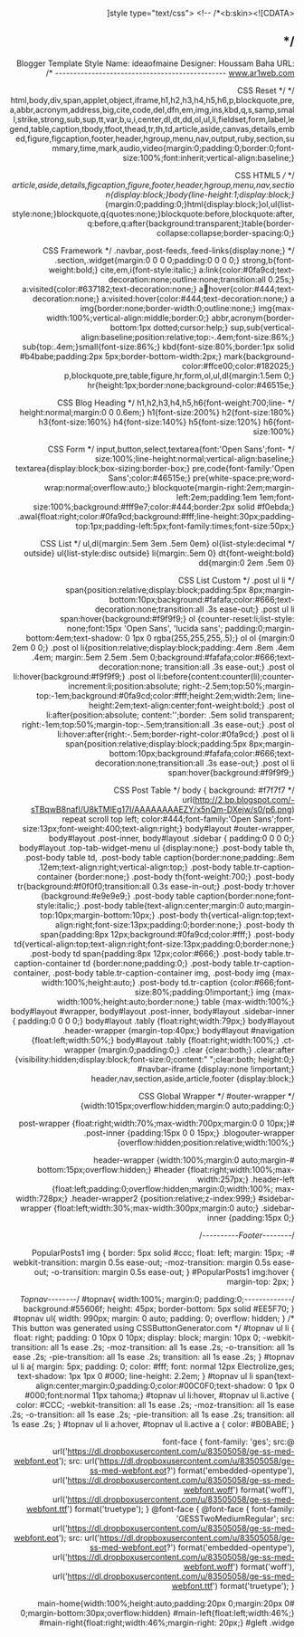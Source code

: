 <?xml version="1.0" encoding="UTF-8" ?>
<!DOCTYPE html>
<html dir='rtl' xmlns='http://www.w3.org/1999/xhtml' xmlns:b='http://www.google.com/2005/gml/b' xmlns:data='http://www.google.com/2005/gml/data' xmlns:expr='http://www.google.com/2005/gml/expr'>
<head>
<meta charset='utf-8'/>
<b:if cond='data:blog.url == data:blog.homepageUrl'><link href='https://plus.google.com/u/0/+iHussam' rel='author'/></b:if>
<b:if cond='data:blog.pageType == &quot;index&quot;'>
    <title><data:blog.pageTitle/></title>
<b:else/>
    <b:if cond='data:blog.pageType == &quot;error_page&quot;'>
        <title>404: الصفحة غير موجودة ~ <data:blog.title/></title>
    <b:else/>
        <title><data:blog.pageName/> ~ <data:blog.title/></title>
    </b:if>
</b:if>
<meta content='width=device-width,initial-scale=1,minimum-scale=1,maximum-scale=1' name='viewport'/>
<meta content='text/html; charset=UTF-8' http-equiv='Content-Type'/>
<meta content='blogger' name='generator'/>
<link expr:href='data:blog.homepageUrl + &quot;favicon.ico&quot;' rel='icon' type='image/x-icon'/>
<link expr:href='data:blog.url' rel='canonical'/>
<link expr:href='data:blog.homepageUrl + &quot;feeds/posts/default&quot;' expr:title='data:blog.title + &quot; - Atom&quot;' rel='alternate' type='application/atom+xml'/>
<link expr:href='data:blog.homepageUrl + &quot;feeds/posts/default?alt=rss&quot;' expr:title='data:blog.title + &quot; - RSS&quot;' rel='alternate' type='application/rss+xml'/>
<link expr:href='&quot;http://www.blogger.com/feeds/&quot; + data:blog.blogId + &quot;/posts/default&quot;' expr:title='data:blog.title + &quot; - Atom&quot;' rel='alternate' type='application/atom+xml'/>
<link href='http://www.blogger.com/openid-server.g' rel='openid.server'/>
<link expr:href='data:blog.homepageUrl' rel='openid.delegate'/>
<b:if cond='data:blog.pageType == &quot;item&quot;'>
<b:if cond='data:blog.postImageThumbnailUrl'>
<link expr:href='data:blog.postImageThumbnailUrl' rel='image_src'/>
</b:if>
<b:if cond='data:blog.metaDescription != &quot;&quot;'>
<meta expr:content='data:blog.metaDescription' name='description'/>
<b:else/>
<meta expr:content='data:blog.pageName + &quot; - &quot; + data:blog.title' name='description'/>
</b:if>
</b:if>
<b:if cond='data:blog.url == data:blog.homepageUrl'>
<meta content='DESCRIPTION HERE' name='description'/>
<meta content='KEYWORDS HERE' name='keywords'/>
</b:if>
<meta content='YOURFBAPPSID' property='fb:app_id'/>
<meta content='YOURFBUSERID' property='fb:admins'/>
<b:if cond='data:blog.pageType == &quot;error_page&quot;'>
<title>Page Not Found</title>
<meta content='5;/' http-equiv='refresh'/>
</b:if>

<link href='https://googledrive.com/host/0Bxyf5AC_ilPwZFpoRVdjVDhVcjQ' rel='stylesheet' type='text/css'/>
<link href='http://fonts.googleapis.com/css?family=Oswald:400,300,700|Electrolize' rel='stylesheet' type='text/css'/>
<link href='http://fonts.googleapis.com/earlyaccess/droidarabickufi.css' rel='stylesheet'/>



&lt;style type=&quot;text/css&quot;&gt;
&lt;!-- /*<b:skin><![CDATA[

/*
-----------------------------------------------
Blogger Template Style
Name:     ideaofmaine
Designer: Houssam Baha
URL:      www.ar1web.com
----------------------------------------------- */


/* CSS Reset */
html,body,div,span,applet,object,iframe,h1,h2,h3,h4,h5,h6,p,blockquote,pre,a,abbr,acronym,address,big,cite,code,del,dfn,em,img,ins,kbd,q,s,samp,small,strike,strong,sub,sup,tt,var,b,u,i,center,dl,dt,dd,ol,ul,li,fieldset,form,label,legend,table,caption,tbody,tfoot,thead,tr,th,td,article,aside,canvas,details,embed,figure,figcaption,footer,header,hgroup,menu,nav,output,ruby,section,summary,time,mark,audio,video{margin:0;padding:0;border:0;font-size:100%;font:inherit;vertical-align:baseline;}

/* CSS HTML5 */
article,aside,details,figcaption,figure,footer,header,hgroup,menu,nav,section{display:block;}body{line-height:1;display:block;}*{margin:0;padding:0;}html{display:block;}ol,ul{list-style:none;}blockquote,q{quotes:none;}blockquote:before,blockquote:after,q:before,q:after{background:transparent;}table{border-collapse:collapse;border-spacing:0;}

/* CSS Framework */
.navbar,.post-feeds,.feed-links{display:none;}
.section,.widget{margin:0 0 0 0;padding:0 0 0 0;}
strong,b{font-weight:bold;}
cite,em,i{font-style:italic;}
a:link{color:#0fa9cd;text-decoration:none;outline:none;transition:all 0.25s;}
a:visited{color:#637182;text-decoration:none;}
a:link:hover{color:#444;text-decoration:none;}
a:visited:hover{color:#444;text-decoration:none;}
a img{border:none;border-width:0;outline:none;}
img{max-width:100%;vertical-align:middle;border:0;}
abbr,acronym{border-bottom:1px dotted;cursor:help;}
sup,sub{vertical-align:baseline;position:relative;top:-.4em;font-size:86%;}
sub{top:.4em;}small{font-size:86%;}
kbd{font-size:80%;border:1px solid #b4babe;padding:2px 5px;border-bottom-width:2px;}
mark{background-color:#ffce00;color:#182025;}
p,blockquote,pre,table,figure,hr,form,ol,ul,dl{margin:1.5em 0;}
hr{height:1px;border:none;background-color:#46515e;}

/* CSS Blog Heading */
h1,h2,h3,h4,h5,h6{font-weight:700;line-height:normal;margin:0 0 0.6em;}
h1{font-size:200%}
h2{font-size:180%}
h3{font-size:160%}
h4{font-size:140%}
h5{font-size:120%}
h6{font-size:100%}

/* CSS Form */
input,button,select,textarea{font:'Open Sans';font-size:100%;line-height:normal;vertical-align:baseline;}
textarea{display:block;box-sizing:border-box;}
pre,code{font-family:'Open Sans';color:#46515e;}
pre{white-space:pre;word-wrap:normal;overflow:auto;}
blockquote{margin-right:2em;margin-left:2em;padding:1em 1em;font-size:100%;background:#fff9e7;color:#444;border:2px solid #f0ebda;}
.awal{float:right;color:#0fa9cd;background:#fff;line-height:30px;padding-top:1px;padding-left:5px;font-family:times;font-size:50px;}

/* CSS List */
ul,dl{margin:.5em 3em .5em 0em}
ol{list-style:decimal outside}
ul{list-style:disc outside}
li{margin:.5em 0}
dt{font-weight:bold}
dd{margin:0 2em .5em 0}

/* CSS List Custom */
.post ul li span{position:relative;display:block;padding:5px 8px;margin-bottom:10px;background:#fafafa;color:#666;text-decoration:none;transition:all .3s ease-out;}
.post ul li span:hover{background:#f9f9f9;}
ol {counter-reset:li;list-style: none;font:15px 'Open Sans', 'lucida sans';
padding:0;margin-bottom:4em;text-shadow: 0 1px 0 rgba(255,255,255,.5);}
ol ol {margin:0 2em 0 0;}
.post ol li{position:relative;display:block;padding:.4em .8em .4em .4em;
margin:.5em 2.5em .5em 0;background:#fafafa;color:#666;text-decoration:none;
transition:all .3s ease-out;}
.post ol li:hover{background:#f9f9f9;}
.post ol li:before{content:counter(li);counter-increment:li;position:absolute; 
right:-2.5em;top:50%;margin-top:-1em;background:#0fa9cd;color:#fff;height:2em;width:2em;
line-height:2em;text-align:center;font-weight:bold;}
.post ol li:after{position:absolute; content:'';border: .5em solid transparent;
right:-1em;top:50%;margin-top:-.5em;transition:all .3s ease-out;}
.post ol li:hover:after{right:-.5em;border-right-color:#0fa9cd;}
.post ol li span{position:relative;display:block;padding:5px 8px;margin-bottom:10px;background:#fafafa;color:#666;text-decoration:none;transition:all .3s ease-out;}
.post ol li span:hover{background:#f9f9f9;}


/* CSS Post Table */
body {
background: #f7f7f7 url(http://2.bp.blogspot.com/-sTBqwB8nafI/U8kTMlEg17I/AAAAAAAAEZY/x5nQm-DXejw/s0/p6.png) repeat scroll top left;
color:#444;font-family:'Open Sans';font-size:13px;font-weight:400;text-align:right;}
body#layout #outer-wrapper, body#layout .post-inner, body#layout .sidebar {
padding:0 0 0 0;}
body#layout .top-tab-widget-menu ul {display:none;}
.post-body table th, .post-body table td, .post-body table caption{border:none;padding:.8em .12em;text-align:right;vertical-align:top;}
.post-body table.tr-caption-container {border:none;}
.post-body th{font-weight:700;}
.post-body tr{background:#f0f0f0;transition:all 0.3s ease-in-out;}
.post-body tr:hover {background:#e9e9e9;}
.post-body table caption{border:none;font-style:italic;}
.post-body table{text-align:center;margin:0 auto;margin-top:10px;margin-bottom:10px;}
.post-body th{vertical-align:top;text-align:right;font-size:13px;padding:0;border:none;}
.post-body th span{padding:8px 12px;background:#0fa9cd;color:#fff;}
.post-body td{vertical-align:top;text-align:right;font-size:13px;padding:0;border:none;}
.post-body td span{padding:8px 12px;color:#666;}
.post-body table.tr-caption-container td {border:none;padding:0;}
.post-body table.tr-caption-container, .post-body table.tr-caption-container img, .post-body img {max-width:100%;height:auto;}
.post-body td.tr-caption {color:#666;font-size:80%;padding:0!important;}
img {max-width:100%;height:auto;border:none;}
table {max-width:100%;}
body#layout #wrapper, body#layout .post-inner, body#layout .sidebar-inner {
padding:0 0 0 0;}
body#layout .tably {float:right;width:79px;}
body#layout .header-wrapper {margin-top:40px;}
body#layout #navigation {float:left;width:50%;}
body#layout .tably {float:right;width:100%;}
.ct-wrapper {margin:0;padding:0;}
.clear {clear:both;}
.clear:after {visibility:hidden;display:block;font-size:0;content:" ";clear:both;
height:0;}
#navbar-iframe {display:none !important;}
header,nav,section,aside,article,footer {display:block;}

/* CSS Global Wrapper */
#outer-wrapper {width:1015px;overflow:hidden;margin:0 auto;padding:0;}

#post-wrapper {float:right;width:70%;max-width:700px;margin:0 0 10px;}
.post-inner {padding:15px 0 0 15px;}
.blogouter-wrapper {overflow:hidden;position:relative;width:100%;}

#header-wrapper {width:100%;margin:0 auto;margin-bottom:15px;overflow:hidden;}
#header {float:right;width:100%;max-width:257px;}
.header-left {float:left;padding:0;overflow:hidden;margin:0;width:100%;
max-width:728px;}
.header-wrapper2 {position:relative;z-index:999;}
#sidebar-wrapper {float:left;width:30%;max-width:300px;margin:0 auto;}
.sidebar-inner {padding:15px 0;}
 
/*--------Footer----------*/



#PopularPosts1 img {
    border: 5px solid #ccc;
    float: left;
    margin: 15px;
    -webkit-transition: margin 0.5s ease-out;
    -moz-transition: margin 0.5s ease-out;
    -o-transition: margin 0.5s ease-out;
}
#PopularPosts1 img:hover {
    margin-top: 2px;
}

/*-------------Topnav--------*/
#topnav{
width:100%;
margin:0;
padding:0;
background:#55606f;
height: 45px;
border-bottom: 5px solid #EE5F70;
}
#topnav ul{
width: 990px;
margin: 0 auto;
padding: 0;
overflow: hidden;
}
/* This button was generated using CSSButtonGenerator.com */
#topnav ul li {
float: right;
padding: 0 10px 0 10px;
display: block;
margin: 10px 0;
-webkit-transition: all 1s ease .2s;
-moz-transition: all 1s ease .2s;
-o-transition: all 1s ease .2s;
-pie-transition: all 1s ease .2s;
transition: all 1s ease .2s;
}
#topnav ul li a{
margin: 5px;
padding: 0;
color: #fff;
font: normal 12px Electrolize,ges;
text-shadow: 1px 1px 0 #000;
line-height: 2.2em;
}
#topnav ul li span{text-align:center;margin:0;padding:0;color:#00C0F0;text-shadow: 0 1px 0 #000;font:normal 11px tahoma;}
#topnav ul li:hover, #topnav ul li.active {
color: #CCC;
-webkit-transition: all 1s ease .2s;
-moz-transition: all 1s ease .2s;
-o-transition: all 1s ease .2s;
-pie-transition: all 1s ease .2s;
transition: all 1s ease .2s;
}
#topnav ul li a:hover, #topnav ul li.active a {
color: #B0BABE;
}



@font-face {
font-family: 'ges';
src: url('https://dl.dropboxusercontent.com/u/83505058/ge-ss-med-webfont.eot');
src: url('https://dl.dropboxusercontent.com/u/83505058/ge-ss-med-webfont.eot?') format('embedded-opentype'),
url('https://dl.dropboxusercontent.com/u/83505058/ge-ss-med-webfont.woff') format('woff'),
url('https://dl.dropboxusercontent.com/u/83505058/ge-ss-med-webfont.ttf') format('truetype'); }
@font-face {
@font-face {
font-family: 'GESSTwoMediumRegular';
src: url('https://dl.dropboxusercontent.com/u/83505058/ge-ss-med-webfont.eot');
src: url('https://dl.dropboxusercontent.com/u/83505058/ge-ss-med-webfont.eot?') format('embedded-opentype'),
url('https://dl.dropboxusercontent.com/u/83505058/ge-ss-med-webfont.woff') format('woff'),
url('https://dl.dropboxusercontent.com/u/83505058/ge-ss-med-webfont.ttf') format('truetype'); 
}

#main-home{width:100%;height:auto;padding:20px 0;margin:20px 0 0;margin-bottom:30px;overflow:hidden}
#main-left{float:left;width:46%;}
#main-right{float:right;width:46%;margin-right: 20px;}
#gleft .widge
